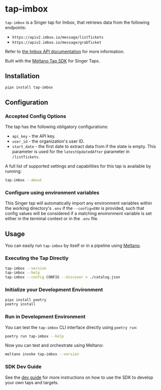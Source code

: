 # tap-imbox

`tap-imbox` is a Singer tap for Imbox, that retriews data from the following
endpoints:
- `https://apiv2.imbox.io/message/listTickets`
- `https://apiv2.imbox.io/message/grabTicket`

Refer to
[the Imbox API documentation](https://imbox.se/docs/online/integration)
for more information.

Built with the [Meltano Tap SDK](https://sdk.meltano.com) for Singer Taps.

## Installation

```bash
pipx install tap-imbox
```

## Configuration

### Accepted Config Options

The tap has the following obligatory configurations:
- `api_key` - the API key.
- `user_id` - the organization's user ID.
- `start_date` - the first date to extract data from if the state is empty.
This parameter is used for the `latestUpdatedAfter` parameter in `/listTickets`. 

A full list of supported settings and capabilities for this
tap is available by running:

```bash
tap-imbox --about
```

### Configure using environment variables

This Singer tap will automatically import any environment variables within the working directory's
`.env` if the `--config=ENV` is provided, such that config values will be considered if a matching
environment variable is set either in the terminal context or in the `.env` file.

## Usage

You can easily run `tap-imbox` by itself or in a pipeline using [Meltano](https://meltano.com/).

### Executing the Tap Directly

```bash
tap-imbox --version
tap-imbox --help
tap-imbox --config CONFIG --discover > ./catalog.json
```

### Initialize your Development Environment

```bash
pipx install poetry
poetry install
```

### Run in Development Environment

You can test the `tap-imbox` CLI interface directly using `poetry run`:

```bash
poetry run tap-imbox --help
```

Now you can test and orchestrate using Meltano:

```bash
meltano invoke tap-imbox --version
```

### SDK Dev Guide

See the [dev guide](https://sdk.meltano.com/en/latest/dev_guide.html) for more instructions on how to use the SDK to 
develop your own taps and targets.
